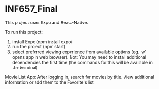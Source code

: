 # INF657_Final
This project uses Expo and React-Native. 

To run this project:
1. install Expo (npm install expo)
2. run the project (npm start)
3. select preferred viewing experience from available options (eg. 'w' opens app in web browser). Not: You may need to install additional dependencies the first time (the commands for this will be available in the terminal)

Movie List App:
After logging in, search for movies by title. View additional information or add them to the Favorite's list